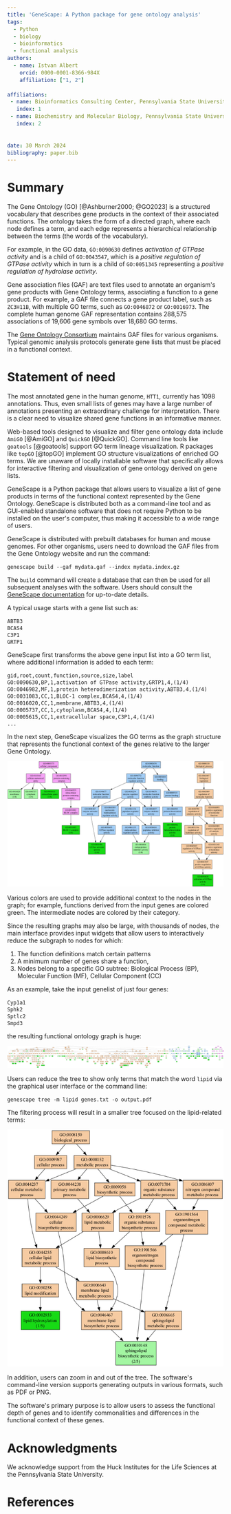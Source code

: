 ```yaml
---
title: 'GeneScape: A Python package for gene ontology analysis'
tags:
  - Python
  - biology
  - bioinformatics
  - functional analysis
authors:
  - name: Istvan Albert
    orcid: 0000-0001-8366-984X
    affiliation: ["1, 2"] 

affiliations:
 - name: Bioinformatics Consulting Center, Pennsylvania State University, USA
   index: 1
 - name: Biochemistry and Molecular Biology, Pennsylvania State University, USA
   index: 2
   

date: 30 March 2024
bibliography: paper.bib
---
```


# Summary

The Gene Ontology (GO)  [@Ashburner2000; @GO2023] is a structured vocabulary that describes gene products in the context of their associated functions. The ontology takes the form of a directed graph, where each node defines a term, and each edge represents a hierarchical relationship between the terms (the words of the vocabulary).

For example, in the GO data, `GO:0090630` defines *activation of GTPase activity* and is a child of `GO:0043547`, which is a *positive regulation of GTPase activity* which in turn is a child of `GO:0051345` representing a *positive regulation of hydrolase activity*. 

Gene association files (GAF) are text files used to annotate an organism's gene products with Gene Ontology terms, associating a function to a gene product. For example, a GAF file connects a gene product label, such as `ZC3H11B`, with multiple GO terms, such as `GO:0046872` or `GO:0016973`. The complete human genome GAF representation contains 288,575 associations of 19,606 gene symbols over 18,680 GO terms.

The [Gene Ontology Consortium][GO] maintains GAF files for various organisms. Typical genomic analysis protocols generate gene lists that must be placed in a functional context. 

[GO]: https://geneontology.org/

# Statement of need

The most annotated gene in the human genome, `HTT1`, currently has 1098 annotations. Thus, even small lists of genes may have a large number of annotations presenting an extraordinary challenge for interpretation. There is a clear need to visualize shared gene functions in an informative manner. 

Web-based tools designed to visualize and filter gene ontology data include `AmiGO` [@AmiGO] and `QuickGO` [@QuickGO]. Command line tools like `goatools` [@goatools] support GO term lineage visualization. R packages like `topGO` [@topGO] implement GO structure visualizations of enriched GO terms. We are unaware of locally installable software that specifically allows for interactive filtering and visualization of gene ontology derived on gene lists.

GeneScape is a Python package that allows users to visualize a list of gene products in terms of the functional context represented by the Gene Ontology. GeneScape is distributed both as a command-line tool and as GUI-enabled standalone software that does not require Python to be installed on the user's computer, thus making it accessible to a wide range of users.

GeneScape is distributed with prebuilt databases for human and mouse genomes. For other organisms, users need to download the GAF files from the Gene Ontology website and run the command:

```
genescape build --gaf mydata.gaf --index mydata.index.gz 
```

The `build` command will create a database that can then be used for all subsequent analyses with the software. Users should consult the [GeneScape documentation][docs] for up-to-date details. 

[genescape]: https://github.com/ialbert/genescape-central
[docs]: https://github.com/ialbert/genescape-central

A typical usage starts with a gene list such as: 

```
ABTB3 
BCAS4
C3P1
GRTP1
```

GeneScape first transforms the above gene input list into a GO term list, where additional information is added to each term:

```
gid,root,count,function,source,size,label
GO:0090630,BP,1,activation of GTPase activity,GRTP1,4,(1/4)
GO:0046982,MF,1,protein heterodimerization activity,ABTB3,4,(1/4)
GO:0031083,CC,1,BLOC-1 complex,BCAS4,4,(1/4)
GO:0016020,CC,1,membrane,ABTB3,4,(1/4)
GO:0005737,CC,1,cytoplasm,BCAS4,4,(1/4)
GO:0005615,CC,1,extracellular space,C3P1,4,(1/4)
...
```

In the next step, GeneScape visualizes the GO terms as the graph structure that represents the functional context of the genes relative to the larger Gene Ontology.

![GeneScape subgraph for a gene list \label{fig:interface}](images/genescape-output1.png)

Various colors are used to provide additional context to the nodes in the graph; for example, functions derived from the input genes are colored green. The intermediate nodes are colored by their category. 

Since the resulting graphs may also be large, with thousands of nodes, the main interface provides input widgets that allow users to interactively 
reduce the subgraph to nodes for which:

1. The function definitions match certain patterns
2. A minimum number of genes share a function, 
3. Nodes belong to a specific GO subtree: Biological Process (BP), Molecular Function (MF), Cellular Component (CC)

As an example, take the input genelist of just four genes:

```
Cyp1a1
Sphk2
Sptlc2
Smpd3
```

the resulting functional ontology graph is huge:

![Very few genes can produce a large ontology tree \label{fig:interface}](images/genescape-output2.png)

Users can reduce the tree to show only terms that match the word `lipid` via the graphical user interface or the command line:

```console
genescape tree -m lipid genes.txt -o output.pdf
```

The filtering process will result in a smaller tree focused on the lipid-related terms:

![Filtering a large graph for a specific term \label{fig:interface}](images/genescape-output3.png)

In addition, users can zoom in and out of the tree. The software's command-line version supports generating outputs in various formats, such as PDF or PNG. 

The software's primary purpose is to allow users to assess the functional depth of genes and to identify commonalities and differences in the functional context of these genes.

# Acknowledgments

We acknowledge support from the Huck Institutes for the Life Sciences at the Pennsylvania State University.

# References

